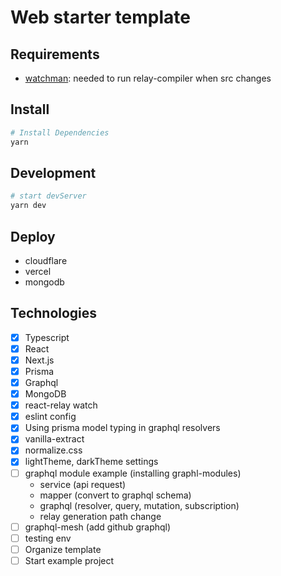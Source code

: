 # Web starter template

## Requirements

- [watchman](https://facebook.github.io/watchman/): needed to run relay-compiler when src changes

## Install

```bash
# Install Dependencies
yarn
```

## Development

```bash
# start devServer
yarn dev
```

## Deploy

- cloudflare
- vercel
- mongodb

## Technologies

- [x] Typescript
- [x] React
- [x] Next.js
- [x] Prisma
- [x] Graphql
- [x] MongoDB
- [x] react-relay watch
- [x] eslint config
- [x] Using prisma model typing in graphql resolvers
- [x] vanilla-extract
- [x] normalize.css
- [x] lightTheme, darkTheme settings
- [ ] graphql module example (installing graphl-modules)
  - service (api request)
  - mapper (convert to graphql schema)
  - graphql (resolver, query, mutation, subscription)
  - relay generation path change
- [ ] graphql-mesh (add github graphql)
- [ ] testing env
- [ ] Organize template
- [ ] Start example project
